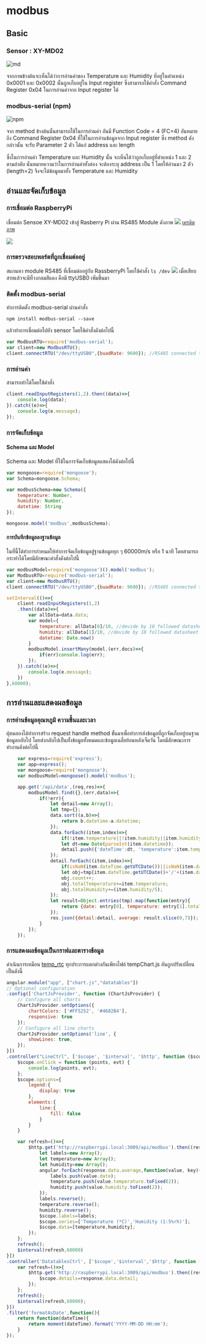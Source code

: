 # modbus
## Basic
### Sensor : XY-MD02
![md](img/md.PNG)

จากภาพข้างต้นจะเห็นได้ว่าการอ่านค่าของ Temperature และ Humidity ที่อยู่ในตำแหน่ง 0x0001 และ 0x0002 นั้นถูกเก็บอยู่ใน Input register ซึ่งสามารถใช้คำสั่ง Command Register 0x04 ในการอ่านค่าจาก Input register ได้ 

### modbus-serial (npm)
![npm](img/1.jpg)

จาก method ข้างต้นนั้นสามารถใช้ในการอ่านค่า อันมี Function Code = 4 (FC=4) อันหมายถึง Command Register 0x04 ที่ใช้ในการอ่านข้อมูลจาก Input register ซึ่ง method ดังกล่าวนั้น จะรับ Parameter 2 ตัว ได้แก่ address และ length 

ซึ่งในการอ่านค่า Temperature และ Humidity นั้น จะเห็นได้ว่าถูกเก็บอยู่ที่ตำแหน่ง 1 และ 2 ตามลำดับ นั่นหมายความว่าในการอ่านค่าทั้งสอง จะต้องระบุ address เป็น 1 โดยให้อ่านมา 2 ตัว (length=2) จึงจะได้ข้อมูลมาทั้ง Temperature และ Humidity 

## อ่านและจัดเก็บข้อมูล
### การเชื่อมต่อ RaspberryPi
เชื่อมต่อ Sensoe XY-MD02 เข้าสู่ Rasberry Pi ผ่าน RS485 Module ดังภาพ 
![](img/jpeg)
[เครดิตภาพ](https://www.joom.com/th/products/5ca498ce28fc7101019f3549)

![](img/2.jpg)

### การตรวจสอบพอร์ตที่ถูกเชื่อมต่ออยู่
สแกนหา module RS485 ที่เชื่อมต่ออยู่กับ RassberryPi
โดยใช้คำสั่ง 
``` ls /dev ``` 
![](img/modbus.jpg)
เมื่อเสียบสายแล้วจะมีที่วงกลมสีแดง คือมี ttyUSB0 เพิ่มขึ้นมา 

### ติดตั้ง modbus-serial
ทำการติดตั้ง modbus-serial ผ่านคำสั่ง 
```
npm install modbus-serial --save
```

แล้วทำการเชื่อมต่อไปยัง sensor โดยใช้คำสั่งดังต่อไปนี้
``` js
var ModbusRTU=require('modbus-serial');
var client=new ModbusRTU();
client.connectRTU("/dev/ttyUSB0",{buadRate: 9600}); //RS485 connected to ttyUSB0
```

### การอ่านค่า 
สามารถทำได้โดยใช้คำสั่ง 
``` js
client.readInputRegisters(1,2).then((data)=>{
    console.log(data);
}).catch((e)=>{
    console.log(e.message);
});
```

### การจัดเก็บข้อมูล
#### Schema และ Model 
Schema และ Model ที่ใช้ในการจัดเก็บข้อมูลแสดงได้ดังต่อไปนี้
```js
var mongoose=require('mongoose');
var Schema=mongoose.Schema;

var modbusSchema=new Schema({
    temperature: Number,
    humidity: Number,
    datetime: String
});

mongoose.model('modbus',modbusSchema);
```

#### การบันทึกข้อมูลลงฐานข้อมูล
ในที่นี้ได้ทำการกำหนดให้ทำการจัดเก็บข้อมูลสู่ฐานข้อมูลทุก ๆ 60000m/s หรือ 1 นาที โดยสามารถกระทำได้โดยมีลักษณะคำสั่งดังต่อไปนี้
```js
var modbusModel=require('mongoose')().model('modbus');
var ModbusRTU=require('modbus-serial');
var client=new ModbusRTU();
client.connectRTU("/dev/ttyUSB0",{buadRate: 9600}); //RS485 connected to ttyUSB0

setInterval(()=>{
    client.readInputRegisters(1,2)
    .then((data)=>{
        var allData=data.data;
        var model={
            temperature: allData[0]/10, //devide by 10 followed datasheet
            humidity: allData[1]/10, //devide by 10 followed datasheet
            datetime: Date.now()
        }
        modbusModel.insertMany(model,(err,docs)=>{
            if(err)console.log(err);
        });
    }).catch((e)=>{
        console.log(e.message);
    })
},60000); 
```

## การอ่านและแสดงผลข้อมูล
### การอ่านข้อมูลอุณหภูมิ ความชื้นและเวลา
ผุ้ทดลองได้ทำการสร้าง request handle method ขั้นมาเพื่อทำการส่งข้อมูลที่ถูกจัดเก็บอยู่บนฐานข้อมูลกลับไป โดยส่งกลับไปเป็นทั้งข้อมูลทั้งหมดและข้อมูลเฉลี่ยย้อนหลังเจ็ดวัน โดยมีลักษณะการทำงานดังต่อไปนี้
```js
    var express=require('express');
    var app=express();
    var mongoose=require('mongoose');
    var modbusModel=mongoose().model('modbus');

    app.get('/api/data',(req,res)=>{
        modbusModel.find({},(err,data)=>{
            if(!err){
                let detail=new Array();
                let tmp={};
                data.sort((a,b)=>{
                    return b.datetime-a.datetime;
                });
                data.forEach((item,index)=>{
                    if(!item.temperature||!item.humidity||item.humidity>100||item.temperature>100)return;
                    let dt=new Date(parseInt(item.datetime));
                    detail.push({'dateTime':dt, 'temperature':item.temperature, 'humidity':item.humidity});
                });
                detail.forEach((item,index)=>{
                    if(isNaN(item.dateTime.getUTCDate())||isNaN(item.dateTime.getUTCMonth())||isNaN(item.dateTime.getUTCFullYear())||!item.temperature||!item.humidity)return;
                    let obj=tmp[item.dateTime.getUTCDate()+'/'+(item.dateTime.getUTCMonth()+1)+'/'+item.dateTime.getUTCFullYear()]=tmp[item.dateTime.getUTCDate()+'/'+(item.dateTime.getUTCMonth()+1)+'/'+item.dateTime.getUTCFullYear()]||{count:0, totalTemperature:0, totalHumidity:0};
                    obj.count++;
                    obj.totalTemperature+=item.temperature;
                    obj.totalHumidity+=(item.humidity/5);
                });
                let result=Object.entries(tmp).map(function(entry){
                    return {date: entry[0], temperature: entry[1].totalTemperature/entry[1].count, humidity: entry[1].totalHumidity/entry[1].count};
                });
                res.json({detail:detail, average: result.slice(0,7)});
            }
        });
    });
```

### การแสดงผลข้อมูลเป็นกราฟและตารางข้อมูล
ดำเนินการเหมือน [temp_rtc](https://github.com/thanaponyalan/temp_rtc) ทุกประการแตกต่างกันเพียงไฟล์ tempChart.js อันถูกปรับเปลี่ยนเป็นดังนี้
```js
angular.module("app", ["chart.js","datatables"])
// Optional configuration
.config(['ChartJsProvider', function (ChartJsProvider) {
    // Configure all charts
    ChartJsProvider.setOptions({
        chartColors: ['#FF5252', '#4682B4'],
        responsive: true
    });
    // Configure all line charts
    ChartJsProvider.setOptions('line', {
        showLines: true,
    });
}])
.controller("LineCtrl", ['$scope', '$interval', '$http', function ($scope, $interval, $http) {
    $scope.onClick = function (points, evt) {
        console.log(points, evt);
    };
    $scope.options={
        legend:{
            display: true
        },
        elements:{
            line:{
                fill: false
            }
        }
    }

    var refresh=()=>{
        $http.get('http://raspberrypi.local:3009/api/modbus').then((response)=>{
            let labels=new Array();
            let temperature=new Array();
            let humidity=new Array();
            angular.forEach(response.data.average,function(value, key){
                labels.push(value.date);
                temperature.push(value.temperature.toFixed(2));
                humidity.push(value.humidity.toFixed(2));
            });
            labels.reverse();
            temperature.reverse();
            humidity.reverse();
            $scope.labels=labels;
            $scope.series=['Temperature (*C)','Humidity (1:5%rh)'];
            $scope.data=[temperature,humidity];
        });
    };
    refresh();
    $interval(refresh,60000)
}])
.controller('DatatablesCtrl', ['$scope','$interval','$http', function ($scope, $interval, $http) {
    var refresh=()=>{
        $http.get('http://raspberrypi.local:3009/api/modbus').then((response)=>{
            $scope.details=response.data.detail;
        });
    };
    refresh();
    $interval(refresh,60000);
}])
.filter('formatAsDate',function(){
    return function(dateTime){
        return moment(dateTime).format('YYYY-MM-DD HH:mm');
    }
});
```